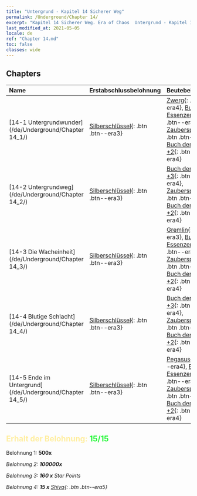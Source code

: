 ```yaml
---
title: "Untergrund - Kapitel 14 Sicherer Weg"
permalink: /Underground/Chapter 14/
excerpt: "Kapitel 14 Sicherer Weg. Era of Chaos  Untergrund - Kapitel 14. Sicherer Weg"
last_modified_at: 2021-05-05
locale: de
ref: "Chapter 14.md"
toc: false
classes: wide
---
```


## Chapters

  | Name |  Erstabschlussbelohnung | Beutebelohnung |
  |:------------|:------------|:------------| 
  | [14-1 Untergrundwunder](/de/Underground/Chapter 14_1/) | [Silberschlüssel](/ItemsDE/con_693/){: .btn .btn--era3} | [Zwerg](/ItemsDE/unt_200/){: .btn .btn--era4}, [Buch der Essenzen +3](/ItemsDE/mat_60/){: .btn .btn--era4}, [Zauberspruchrollen](/ItemsDE/con_694/){: .btn .btn--era3}, [Buch der Essenzen +2](/ItemsDE/mat_53/){: .btn .btn--era4} |
  | [14-2 Untergrundweg](/de/Underground/Chapter 14_2/) | [Silberschlüssel](/ItemsDE/con_693/){: .btn .btn--era3} | [Buch der Essenzen +3](/ItemsDE/mat_60/){: .btn .btn--era4}, [Zauberspruchrollen](/ItemsDE/con_694/){: .btn .btn--era3}, [Buch der Essenzen +2](/ItemsDE/mat_53/){: .btn .btn--era4} |
  | [14-3 Die Wacheinheit](/de/Underground/Chapter 14_3/) | [Silberschlüssel](/ItemsDE/con_693/){: .btn .btn--era3} | [Gremlin](/ItemsDE/unt_235/){: .btn .btn--era3}, [Buch der Essenzen +3](/ItemsDE/mat_60/){: .btn .btn--era4}, [Zauberspruchrollen](/ItemsDE/con_694/){: .btn .btn--era3}, [Buch der Essenzen +2](/ItemsDE/mat_53/){: .btn .btn--era4} |
  | [14-4 Blutige Schlacht](/de/Underground/Chapter 14_4/) | [Silberschlüssel](/ItemsDE/con_693/){: .btn .btn--era3} | [Buch der Essenzen +3](/ItemsDE/mat_60/){: .btn .btn--era4}, [Zauberspruchrollen](/ItemsDE/con_694/){: .btn .btn--era3}, [Buch der Essenzen +2](/ItemsDE/mat_53/){: .btn .btn--era4} |
  | [14-5 Ende im Untergrund](/de/Underground/Chapter 14_5/) | [Silberschlüssel](/ItemsDE/con_693/){: .btn .btn--era3} | [Pegasus](/ItemsDE/unt_202/){: .btn .btn--era4}, [Buch der Essenzen +3](/ItemsDE/mat_60/){: .btn .btn--era4}, [Zauberspruchrollen](/ItemsDE/con_694/){: .btn .btn--era3}, [Buch der Essenzen +2](/ItemsDE/mat_53/){: .btn .btn--era4} |


## <span style="color: #ffeea0">Erhalt der Belohnung: </span><span style="color: #27f73a">15/15</span>

 Belohnung 1:  **500x** <i class="fas fa-gem"/>

 Belohnung 2:  **100000x** <i class="fas fa-coins"/>

 Belohnung 3: **160 x** Star Points

 Belohnung 4: **15 x** [Shiva](/ItemsDE/her_376/){: .btn .btn--era5}

